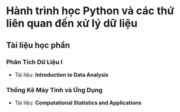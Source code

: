 # Hành trình học Python và các thứ liên quan đến xử lý dữ liệu

## Tài liệu học phần

### Phân Tích Dữ Liệu I
- Tài liệu: **Introduction to Data Analysis**

### Thống Kê Máy Tính và Ứng Dụng
- Tài liệu: **Computational Statistics and Applications**
